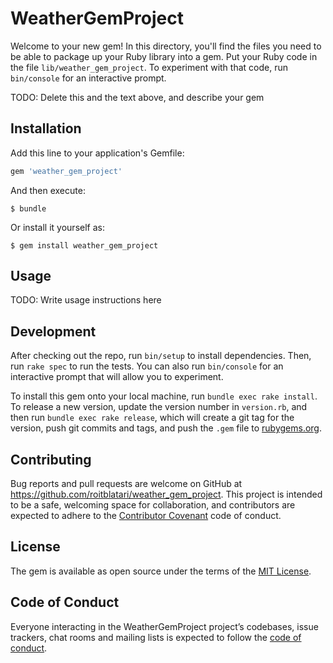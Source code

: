 # WeatherGemProject

Welcome to your new gem! In this directory, you'll find the files you need to be able to package up your Ruby library into a gem. Put your Ruby code in the file `lib/weather_gem_project`. To experiment with that code, run `bin/console` for an interactive prompt.

TODO: Delete this and the text above, and describe your gem

## Installation

Add this line to your application's Gemfile:

```ruby
gem 'weather_gem_project'
```

And then execute:

    $ bundle

Or install it yourself as:

    $ gem install weather_gem_project

## Usage

TODO: Write usage instructions here

## Development

After checking out the repo, run `bin/setup` to install dependencies. Then, run `rake spec` to run the tests. You can also run `bin/console` for an interactive prompt that will allow you to experiment.

To install this gem onto your local machine, run `bundle exec rake install`. To release a new version, update the version number in `version.rb`, and then run `bundle exec rake release`, which will create a git tag for the version, push git commits and tags, and push the `.gem` file to [rubygems.org](https://rubygems.org).

## Contributing

Bug reports and pull requests are welcome on GitHub at https://github.com/roitblatari/weather_gem_project. This project is intended to be a safe, welcoming space for collaboration, and contributors are expected to adhere to the [Contributor Covenant](http://contributor-covenant.org) code of conduct.

## License

The gem is available as open source under the terms of the [MIT License](https://opensource.org/licenses/MIT).

## Code of Conduct

Everyone interacting in the WeatherGemProject project’s codebases, issue trackers, chat rooms and mailing lists is expected to follow the [code of conduct](https://github.com/roitblatari/weather_gem_project/blob/master/CODE_OF_CONDUCT.md).
